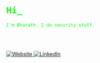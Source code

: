 <h1 align="left"><code style="color:#00ff00;">Hi_</code></h1>

<p><code style="color:#00ff00;">I'm Bharath. I do security stuff.</code></p>

<br>
<br>

<p align="left">
  <a href="https://www.disruptivelabs.in/" target="_blank">
    <img src="https://img.shields.io/badge/Website-000000?style=for-the-badge&logo=gnu-bash&logoColor=00ff00&labelColor=000000&color=000000" alt="Website">
  </a>
  <a href="https://www.linkedin.com/in/yourusername" target="_blank">
    <img src="https://img.shields.io/badge/LinkedIn-000000?style=for-the-badge&logo=linkedin&logoColor=00ff00&labelColor=000000&color=000000" alt="LinkedIn">
  </a>
</p>

<hr style="border: none; height: 2px; background-color: #0
